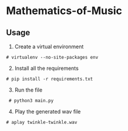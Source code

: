 # Mathematics-of-Music

## Usage
1. Create a virtual environment

`# virtualenv --no-site-packages env`

2. Install all the requirements

`# pip install -r requirements.txt`

3. Run the file 

` # python3 main.py`

4. Play the generated wav file

`# aplay twinkle-twinkle.wav`
